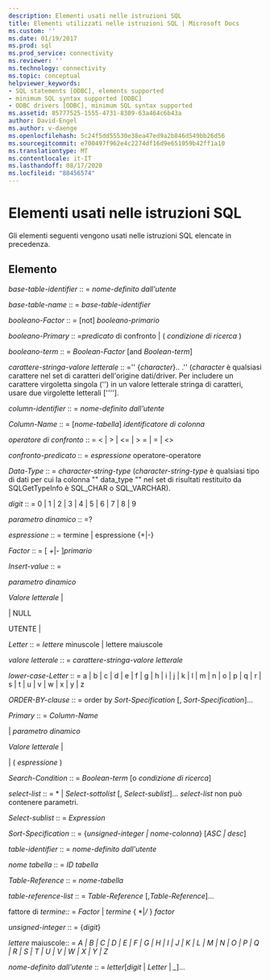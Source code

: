 ```yaml
---
description: Elementi usati nelle istruzioni SQL
title: Elementi utilizzati nelle istruzioni SQL | Microsoft Docs
ms.custom: ''
ms.date: 01/19/2017
ms.prod: sql
ms.prod_service: connectivity
ms.reviewer: ''
ms.technology: connectivity
ms.topic: conceptual
helpviewer_keywords:
- SQL statements [ODBC], elements supported
- minimum SQL syntax supported [ODBC]
- ODBC drivers [ODBC], minimum SQL syntax supported
ms.assetid: 85777525-1555-4731-8309-63a464c6b43a
author: David-Engel
ms.author: v-daenge
ms.openlocfilehash: 5c24f5dd55530e38ea47ed9a2b846d549bb26d56
ms.sourcegitcommit: e700497f962e4c2274df16d9e651059b42ff1a10
ms.translationtype: MT
ms.contentlocale: it-IT
ms.lasthandoff: 08/17/2020
ms.locfileid: "88456574"
---
```

# <a name="elements-used-in-sql-statements"></a>Elementi usati nelle istruzioni SQL
Gli elementi seguenti vengono usati nelle istruzioni SQL elencate in precedenza.  
  
## <a name="element"></a>Elemento  
 *base-table-identifier* :: = *nome-definito dall'utente*  
  
 *base-table-name* :: = *base-table-identifier*  
  
 *booleano-Factor* :: = [not] *booleano-primario*  
  
 *booleano-Primary* :: =*predicato* di confronto &#124; ( *condizione di ricerca* )  
  
 *booleano-term* :: = *Boolean-Factor* [and *Boolean-term*]  
  
 *carattere-stringa-valore letterale* :: ='' {*character*}.. .'' (*character* è qualsiasi carattere nel set di caratteri dell'origine dati/driver. Per includere un carattere virgoletta singola ('') in un valore letterale stringa di caratteri, usare due virgolette letterali [''''].  
  
 *column-identifier* :: = *nome-definito dall'utente*  
  
 *Column-Name* :: = [*nome-tabella*] *identificatore di colonna*  
  
 *operatore di confronto* :: = < &#124; > &#124; \<= &#124; > = &#124; = &#124; <>  
  
 *confronto-predicato* :: = *espressione* operatore-operatore  
  
 *Data-Type* :: = *character-string-type* (*character-string-type* è qualsiasi tipo di dati per cui la colonna "" data_type "" nel set di risultati restituito da SQLGetTypeInfo è SQL_CHAR o SQL_VARCHAR).  
  
 *digit* :: = 0 &#124; 1 &#124; 2 &#124; 3 &#124; 4 &#124; 5 &#124; 6 &#124; 7 &#124; 8 &#124; 9  
  
 *parametro dinamico* :: =?  
  
 *espressione* :: = termine &#124; espressione {+&#124;-}  
  
 *Factor* :: = [ *+*&#124;*-* ]*primario*  
  
 *Insert-value* :: =  
  
 *parametro dinamico*  
  
 *Valore letterale* &#124;  
  
 &#124; NULL  
  
 UTENTE &#124;  
  
 *Letter* :: = *lettere* minuscole &#124; lettere maiuscole  
  
 *valore letterale* :: = *carattere-stringa-valore letterale*  
  
 *lower-case-Letter* :: = a &#124; b &#124; c &#124; d &#124; e &#124; f &#124; g &#124; h &#124; i &#124; j &#124; k &#124; l &#124; m &#124; n &#124; o &#124; p &#124; q &#124; r &#124; s &#124; t &#124; u &#124; v &#124; w &#124; x &#124; y &#124; z  
  
 *ORDER-BY-clause* :: = order by *Sort-Specification* [, *Sort-Specification*]...  
  
 *Primary* :: = *Column-Name*  
  
 &#124; *parametro dinamico*  
  
 *Valore letterale* &#124;  
  
 &#124; ( *espressione* )  
  
 *Search-Condition* :: = *Boolean-term* [o *condizione di ricerca*]  
  
 *select-list* :: = \* &#124; *Select-sottolist* [, *Select-sublist*]...  *select-list* non può contenere parametri.  
  
 *Select-sublist* :: = *Expression*  
  
 *Sort-Specification* :: = {*unsigned-integer &#124; nome-colonna*} [*ASC &#124; desc*]  
  
 *table-identifier* :: = *nome-definito dall'utente*  
  
 *nome tabella* :: = *ID tabella*  
  
 *Table-Reference* :: = *nome-tabella*  
  
 *table-reference-list* :: = *Table-Reference* [,*Table-Reference*]...  
  
 fattore di *termine::* = *Factor* &#124; *termine* { \*&#124;*/* } *factor*  
  
 *unsigned-integer* :: = {*digit*}  
  
 *lettere* maiuscole:: = *A &#124; B &#124; C &#124; D &#124; E &#124; F &#124; G &#124; H &#124; I &#124; J &#124; K &#124; L &#124; M &#124; N &#124; O &#124; P &#124; Q &#124; R &#124; S &#124; T &#124; U &#124; V &#124; W &#124; X &#124; Y &#124; Z*  
  
 *nome-definito dall'utente* :: = *letter*[*digit* &#124; *Letter* &#124; *_*]...
